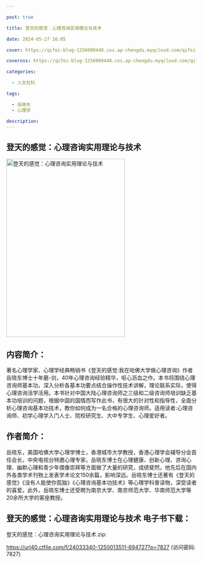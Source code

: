 ```yaml
---

post: true

title: 登天的感觉：心理咨询实用理论与技术

date: 2024-05-27 16:05

cover: https://qifei-blog-1256009448.cos.ap-chengdu.myqcloud.com/qifei-blog/65f6d1509f345e8d03ca28b4.jpg

coveross: https://qifei-blog-1256009448.cos.ap-chengdu.myqcloud.com/qifei-blog/65f6d1509f345e8d03ca28b4.jpg

categories:

  - 人文社科

tags:

  - 岳晓东
  - 心理学

description:
---
```


## 登天的感觉：心理咨询实用理论与技术
<img alt="登天的感觉：心理咨询实用理论与技术 " class="aligncenter loading" data-was-processed="true" decoding="async" fetchpriority="high" height="471" src="https://qifei-blog-1256009448.cos.ap-chengdu.myqcloud.com/qifei-blog/65f6d1509f345e8d03ca28b4.jpg " style="cursor: zoom-in;" width="314"/>

## 内容简介：

著名心理学家、心理学经典畅销书《登天的感觉:我在哈佛大学做心理咨询》作者岳晓东博士十年磨-剑，40年心理咨询经验精华，呕心沥血之作。本书将围绕心理咨询师基本功，深入分析各基本功要点结合操作性技术讲解，理论联系实际，使得心理咨询活学活用。本书针对中国大陆心理咨询师之三级和二级咨询师培训缺乏基本功培训的问题，根据中国的国情而写作此书，有很大的针对性和指导性，全面分析心理咨询基本功技术，教你如何成为一名合格的心理咨询师。适用读者:心理咨询师、初学心理学入门人士、院校研究生、大中专学生、心理爱好者。

## 作者简介：

岳晓东，美国哈佛大学心理学博士，香港城市大学教授，香港心理学会辅导分会首任会长，中央电视台特邀心理专家。岳晓东博士在心理健康、创新心理、咨询心理、幽默心理和青少年偶像崇拜等方面做了大量的研究，成绩斐然。他先后在国内外各类学术刊物上发表学术论文150余篇，影响深远。岳晓东博士还著有《登天的感觉》《没有人能使你孤独》《心理咨询基本功技术》等心理学科普读物，深受读者的喜爱。此外，岳晓东博士还受聘为南京大学、南京师范大学、华南师范大学等20余所大学的客座教授。

## 登天的感觉：心理咨询实用理论与技术 电子书下载：



登天的感觉：心理咨询实用理论与技术.zip: 

https://url40.ctfile.com/f/24033340-1250013511-694727?p=7827 (访问密码: 7827)
